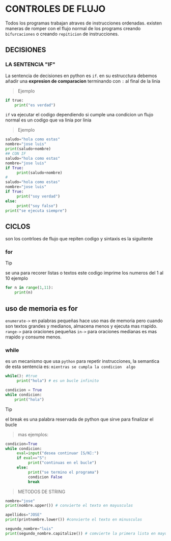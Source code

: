 # CONTROLES DE FLUJO
Todos los programas trabajan atraves de instrucciones ordenadas.
existen maneras de romper con el flujo normal de los programs creando
`bifurcaciones` o creando `repiticion` de instrucciones.
## DECISIONES
### LA SENTENCIA "IF"
La sentencia de decisiones en python es `if`. en su estrucctura debemos añadir una **expresion de comparacion** terminando con `:` al final de la linia
>  Ejemplo

```python
if true:
    print("es verdad")
```
`if` va ejecutar el codigo dependiendo si cumple una condicion
un flujo normal es un codigo que va linia por linia
> Ejemplo
```python
saludo="hola como estas"
nombre="jose luis"
print(saludo+nombre)
## CON IF
saludo="hola como estas"
nombre="jose luis"
if True:
     print(saludo+nombre)
#
saludo="hola como estas"
nombre="jose luis"
if True:
     print("soy verdad")
else:
     print("soy falso")
print("se ejecuta siempre")
```
## CICLOS
 son los contrloes de flujo que repiten codigo y sintaxis es la siguitente
### for 
>[!TIP]
>se una para recorer listas o textos
 este codigo imprime los numeros del 1 al 10
 >ejemplo
 ```python
 for n in range(1,11):
     print(n)
 ```
 ## uso de memoria es for
 `enumerate->` en palabras pequeñas hace uso mas de memoria pero cuando son textos grandes
 y medianos, almacena menos y ejecuta mas rrapido.
 `range->` para oraciones pequeñas
 `in->` para oraciones medianas es mas rrapido y consume menos.

### while
 es un mecanismo que usa `python` para repetir instrucciones, la semantica de esta sentencia es: `mientras se cumpla la condicion 
algo`

```python
while(): #true
     print("hola") # es un bucle infinito
```
```python
condicion = True
while condicion:
    print("hola")
```
>[!TIP]
> el break es una palabra reservada de python que sirve para finalizar el bucle

> mas ejemplos:
```python
condicion=True
while condicion:
     eval=input("desea continuar [S/N]:")
     if eval=="S":
          print("continuas en el bucle")
     else:
          print("se termino el programa")
          condicion False
          break
```
>METODOS DE STRING
```python
nombre="jose"
print(nombre.upper()) # convierte el texto en mayusculas

apellidos="JOSE"
print(printnombre.lower()) #convierte el texto en minusculas

segundo_nombre="luis"
print(segundo_nombre.capitalize()) # comvierte la primera lista en mayuscula
```






